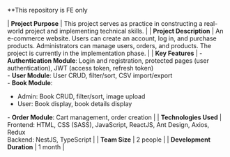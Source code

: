 **This repository is FE only

| **Project Purpose** | This project serves as practice in constructing a real-world project and implementing technical skills. |
| **Project Description** | An e-commerce website. Users can create an account, log in, and purchase products. Administrators can manage users, orders, and products. The project is currently in the implementation phase. |
| **Key Features** | - **Authentication Module**: Login and registration, protected pages (user authentication), JWT (access token, refresh token) <br> - **User Module**: User CRUD, filter/sort, CSV import/export <br> - **Book Module**: <ul><li>Admin: Book CRUD, filter/sort, image upload</li><li>User: Book display, book details display</li></ul> - **Order Module**: Cart management, order creation |
| **Technologies Used** | Frontend: HTML, CSS (SASS), JavaScript, ReactJS, Ant Design, Axios, Redux <br> Backend: NestJS, TypeScript |
| **Team Size** | 2 people |
| **Development Duration** | 1 month |

